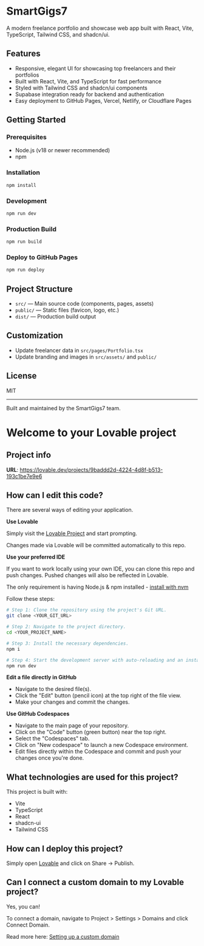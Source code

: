 # SmartGigs7

A modern freelance portfolio and showcase web app built with React, Vite, TypeScript, Tailwind CSS, and shadcn/ui.

## Features
- Responsive, elegant UI for showcasing top freelancers and their portfolios
- Built with React, Vite, and TypeScript for fast performance
- Styled with Tailwind CSS and shadcn/ui components
- Supabase integration ready for backend and authentication
- Easy deployment to GitHub Pages, Vercel, Netlify, or Cloudflare Pages

## Getting Started

### Prerequisites
- Node.js (v18 or newer recommended)
- npm

### Installation
```sh
npm install
```

### Development
```sh
npm run dev
```

### Production Build
```sh
npm run build
```

### Deploy to GitHub Pages
```sh
npm run deploy
```

## Project Structure
- `src/` — Main source code (components, pages, assets)
- `public/` — Static files (favicon, logo, etc.)
- `dist/` — Production build output

## Customization
- Update freelancer data in `src/pages/Portfolio.tsx`
- Update branding and images in `src/assets/` and `public/`

## License
MIT

---

Built and maintained by the SmartGigs7 team.
# Welcome to your Lovable project

## Project info

**URL**: https://lovable.dev/projects/9baddd2d-4224-4d8f-b513-193c1be7e9e6

## How can I edit this code?

There are several ways of editing your application.

**Use Lovable**

Simply visit the [Lovable Project](https://lovable.dev/projects/9baddd2d-4224-4d8f-b513-193c1be7e9e6) and start prompting.

Changes made via Lovable will be committed automatically to this repo.

**Use your preferred IDE**

If you want to work locally using your own IDE, you can clone this repo and push changes. Pushed changes will also be reflected in Lovable.

The only requirement is having Node.js & npm installed - [install with nvm](https://github.com/nvm-sh/nvm#installing-and-updating)

Follow these steps:

```sh
# Step 1: Clone the repository using the project's Git URL.
git clone <YOUR_GIT_URL>

# Step 2: Navigate to the project directory.
cd <YOUR_PROJECT_NAME>

# Step 3: Install the necessary dependencies.
npm i

# Step 4: Start the development server with auto-reloading and an instant preview.
npm run dev
```

**Edit a file directly in GitHub**

- Navigate to the desired file(s).
- Click the "Edit" button (pencil icon) at the top right of the file view.
- Make your changes and commit the changes.

**Use GitHub Codespaces**

- Navigate to the main page of your repository.
- Click on the "Code" button (green button) near the top right.
- Select the "Codespaces" tab.
- Click on "New codespace" to launch a new Codespace environment.
- Edit files directly within the Codespace and commit and push your changes once you're done.

## What technologies are used for this project?

This project is built with:

- Vite
- TypeScript
- React
- shadcn-ui
- Tailwind CSS

## How can I deploy this project?

Simply open [Lovable](https://lovable.dev/projects/9baddd2d-4224-4d8f-b513-193c1be7e9e6) and click on Share -> Publish.

## Can I connect a custom domain to my Lovable project?

Yes, you can!

To connect a domain, navigate to Project > Settings > Domains and click Connect Domain.

Read more here: [Setting up a custom domain](https://docs.lovable.dev/tips-tricks/custom-domain#step-by-step-guide)
